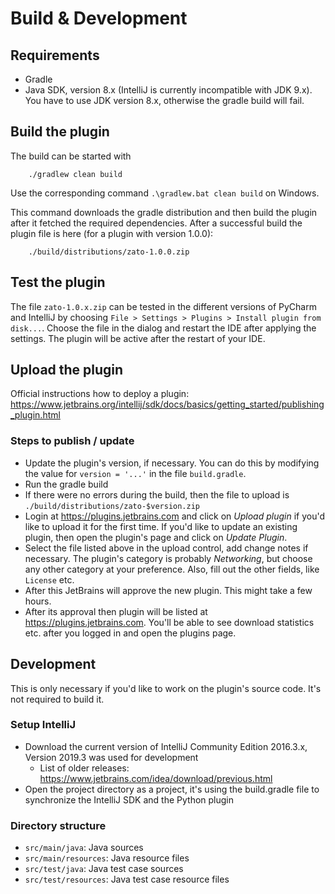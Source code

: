 # Build & Development

## Requirements
- Gradle
- Java SDK, version 8.x (IntelliJ is currently incompatible with JDK 9.x). You have to use JDK version 8.x, otherwise the gradle build will fail.

## Build the plugin
The build can be started with
```
    ./gradlew clean build
```
Use the corresponding command `.\gradlew.bat clean build` on Windows.

This command downloads the gradle distribution and then build the plugin
after it fetched the required dependencies.
After a successful build the plugin file is here (for a plugin with version 1.0.0):
```
    ./build/distributions/zato-1.0.0.zip
```

## Test the plugin
The file `zato-1.0.x.zip` can be tested in the different versions of PyCharm and IntelliJ
by choosing `File > Settings > Plugins > Install plugin from disk...`.
Choose the file in the dialog and restart the IDE after applying the settings. The plugin
will be active after the restart of your IDE.

## Upload the plugin
Official instructions how to deploy a plugin: https://www.jetbrains.org/intellij/sdk/docs/basics/getting_started/publishing_plugin.html

### Steps to publish / update
- Update the plugin's version, if necessary. You can do this by modifying the value for `version = '...'` in the file `build.gradle`.
- Run the gradle build
- If there were no errors during the build, then the file to upload is `./build/distributions/zato-$version.zip`
- Login at https://plugins.jetbrains.com and click on *Upload plugin* if you'd like to upload it for the first time. If you'd like to update an existing plugin, then open the plugin's page and click on *Update Plugin*.
- Select the file listed above in the upload control, add change notes if necessary. The plugin's category is probably *Networking*, but choose any other category at your preference. Also, fill out the other fields, like `License` etc.
- After this JetBrains will approve the new plugin. This might take a few hours.
- After its approval then plugin will be listed at https://plugins.jetbrains.com. You'll be able to see download statistics etc. after you logged in and open the plugins page.

## Development
This is only necessary if you'd like to work on the plugin's source code.
It's not required to build it.

### Setup IntelliJ
- Download the current version of IntelliJ Community Edition 2016.3.x, Version 2019.3 was used for development
    - List of older releases: https://www.jetbrains.com/idea/download/previous.html
- Open the project directory as a project, it's using the build.gradle file 
  to synchronize the IntelliJ SDK and the Python plugin 

### Directory structure

- `src/main/java`: Java sources
- `src/main/resources`: Java resource files
- `src/test/java`: Java test case sources
- `src/test/resources`: Java test case resource files

